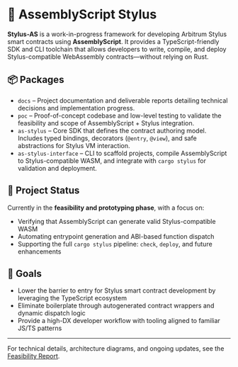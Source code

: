 # 🧵 AssemblyScript Stylus

**Stylus-AS** is a work-in-progress framework for developing Arbitrum Stylus smart contracts using **AssemblyScript**. It provides a TypeScript-friendly SDK and CLI toolchain that allows developers to write, compile, and deploy Stylus-compatible WebAssembly contracts—without relying on Rust.

## 📦 Packages

- `docs` – Project documentation and deliverable reports detailing technical decisions and implementation progress.
- `poc` – Proof-of-concept codebase and low-level testing to validate the feasibility and scope of AssemblyScript + Stylus integration.
- `as-stylus` – Core SDK that defines the contract authoring model. Includes typed bindings, decorators (`@entry`, `@view`), and safe abstractions for Stylus VM interaction.
- `as-stylus-interface` – CLI to scaffold projects, compile AssemblyScript to Stylus-compatible WASM, and integrate with `cargo stylus` for validation and deployment.

## 🚧 Project Status

Currently in the **feasibility and prototyping phase**, with a focus on:
- Verifying that AssemblyScript can generate valid Stylus-compatible WASM
- Automating entrypoint generation and ABI-based function dispatch
- Supporting the full `cargo stylus` pipeline: `check`, `deploy`, and future enhancements

## 🎯 Goals

- Lower the barrier to entry for Stylus smart contract development by leveraging the TypeScript ecosystem
- Eliminate boilerplate through autogenerated contract wrappers and dynamic dispatch logic
- Provide a high-DX developer workflow with tooling aligned to familiar JS/TS patterns

---

For technical details, architecture diagrams, and ongoing updates, see the [Feasibility Report](./docs/feasibility.md).
